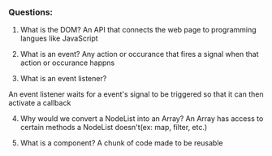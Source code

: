 ### Questions:
1. What is the DOM?
An API that connects the web page to programming langues like JavaScript 

2. What is an event?
Any action or occurance that fires a signal when that action or occurance happns 

3. What is an event listener?

An event listener waits for a event's signal to be triggered so that it can then activate a callback

4. Why would we convert a NodeList into an Array?
An Array has access to certain methods a NodeList doesn't(ex: map, filter, etc.) 

5. What is a component? 
A chunk of code made to be reusable